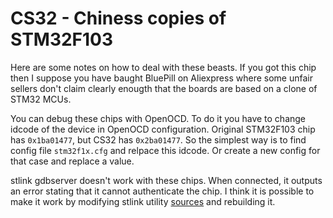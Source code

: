 # CS32 - Chiness copies of STM32F103

Here are some notes on how to deal with these beasts. If you got this chip then I suppose you have baught BluePill on Aliexpress where some unfair sellers don't claim clearly enougth that the boards are based on a clone of STM32 MCUs.

You can debug these chips with OpenOCD. To do it you have to change idcode of the device in OpenOCD configuration. Original STM32F103 chip has `0x1ba01477`, but CS32 has `0x2ba01477`. So the simplest way is to find config file `stm32f1x.cfg` and relpace this idcode. Or create a new config for that case and replace a value.

stlink gdbserver doesn't work with these chips. When connected, it outputs an error stating that it cannot authenticate the chip. I think it is possible to make it work by modifying stlink utility [sources](https://github.com/stlink-org/stlink) and rebuilding it.
